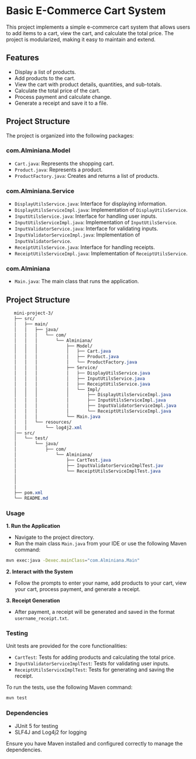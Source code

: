 # Basic E-Commerce Cart System

This project implements a simple e-commerce cart system that allows users to add items to a cart, view the cart, and calculate the total price. The project is modularized, making it easy to maintain and extend.

## Features

- Display a list of products.
- Add products to the cart.
- View the cart with product details, quantities, and sub-totals.
- Calculate the total price of the cart.
- Process payment and calculate change.
- Generate a receipt and save it to a file.

## Project Structure

The project is organized into the following packages:

### com.Alminiana.Model
- `Cart.java`: Represents the shopping cart.
- `Product.java`: Represents a product.
- `ProductFactory.java`: Creates and returns a list of products.

### com.Alminiana.Service
- `DisplayUtilsService.java`: Interface for displaying information.
- `DisplayUtilsServiceImpl.java`: Implementation of `DisplayUtilsService`.
- `InputUtilsService.java`: Interface for handling user inputs.
- `InputUtilsServiceImpl.java`: Implementation of `InputUtilsService`.
- `InputValidatorService.java`: Interface for validating inputs.
- `InputValidatorServiceImpl.java`: Implementation of `InputValidatorService`.
- `ReceiptUtilsService.java`: Interface for handling receipts.
- `ReceiptUtilsServiceImpl.java`: Implementation of `ReceiptUtilsService`.

### com.Alminiana
- `Main.java`: The main class that runs the application.

## Project Structure
```css
   mini-project-3/
   ├── src/
   │   ├── main/
   │   │   ├── java/
   │   │   │   └── com/
   │   │   │       └── Alminiana/
   │   │   │           ├── Model/
   │   │   │           │   ├── Cart.java
   │   │   │           │   ├── Product.java
   │   │   │           │   └── ProductFactory.java
   │   │   │           ├── Service/
   │   │   │           │   ├── DisplayUtilsService.java
   │   │   │           │   ├── InputUtilsService.java
   │   │   │           │   ├── ReceiptUtilsService.java
   │   │   │           │   └── Impl/
   │   │   │           │       ├── DisplayUtilsServiceImpl.java
   │   │   │           │       ├── InputUtilsServiceImpl.java
   │   │   │           │       ├── InputValidatorServiceImpl.java
   │   │   │           │       └── ReceiptUtilsServiceImpl.java
   │   │   │           └── Main.java
   │   │   └── resources/
   │   │       └── log4j2.xml
   │── src/
   │   └── test/
   │       └── java/
   │           ├── com/
   │               └── Alminiana/
   │                   ├── CartTest.java
   │                   ├── InputValidatorServiceImplTest.jav   
   │                   └── ReceiptUtilsServiceImplTest.java
   │   
   │ 
   │
   ├── pom.xml
   └── README.md
```

### Usage

**1. Run the Application**

   - Navigate to the project directory.
   - Run the main class `Main.java` from your IDE or use the following Maven command:

   ```sh
   mvn exec:java -Dexec.mainClass="com.Alminiana.Main"
   ```

**2. Interact with the System**

   - Follow the prompts to enter your name, add products to your cart, view your cart, process payment, and generate a receipt.

**3. Receipt Generation**

- After payment, a receipt will be generated and saved in the format `username_receipt.txt`.


### Testing

Unit tests are provided for the core functionalities:

- `CartTest`: Tests for adding products and calculating the total price.
- `InputValidatorServiceImplTest`: Tests for validating user inputs.
- `ReceiptUtilsServiceImplTest`: Tests for generating and saving the receipt.

To run the tests, use the following Maven command:

   ```sh
   mvn test
   ```

### Dependencies

- JUnit 5 for testing
- SLF4J and Log4j2 for logging

Ensure you have Maven installed and configured correctly to manage the dependencies.